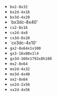 * `bx2-8x32`
* `bx2d-4x16`
* `bx3d-4x20`
* `bx3dc-8x40'
* `cx2-8x16`
* `cx2d-4x8`
* `cx3d-8x20`
* `cx3dc-4x10'
* `gx2-8x64x1v100`
* `gx3-16x80x1l4`
* `gx3d-160x1792x8h100`
* `mx2-8x64`
* `mx2d-4x32`
* `mx3d-4x40`
* `ox2-8x64`
* `ux2d-2x56`
* `vx2d-4x56`